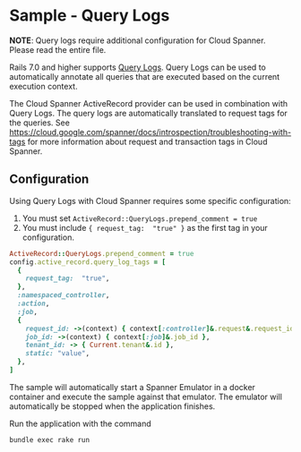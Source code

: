 # Sample - Query Logs

__NOTE__: Query logs require additional configuration for Cloud Spanner. Please read the entire file.

Rails 7.0 and higher supports [Query Logs](https://api.rubyonrails.org/classes/ActiveRecord/QueryLogs.html). Query Logs
can be used to automatically annotate all queries that are executed based on the current execution context.

The Cloud Spanner ActiveRecord provider can be used in combination with Query Logs. The query logs are automatically
translated to request tags for the queries.
See https://cloud.google.com/spanner/docs/introspection/troubleshooting-with-tags for more 
information about request and transaction tags in Cloud Spanner.

## Configuration
Using Query Logs with Cloud Spanner requires some specific configuration:
1. You must set `ActiveRecord::QueryLogs.prepend_comment = true`
2. You must include `{ request_tag:  "true" }` as the first tag in your configuration.

```ruby
ActiveRecord::QueryLogs.prepend_comment = true
config.active_record.query_log_tags = [
  {
    request_tag:  "true",
  },
  :namespaced_controller,
  :action,
  :job,
  {
    request_id: ->(context) { context[:controller]&.request&.request_id },
    job_id: ->(context) { context[:job]&.job_id },
    tenant_id: -> { Current.tenant&.id },
    static: "value",
  },
]
```

The sample will automatically start a Spanner Emulator in a docker container and execute the sample
against that emulator. The emulator will automatically be stopped when the application finishes.

Run the application with the command

```bash
bundle exec rake run
```
